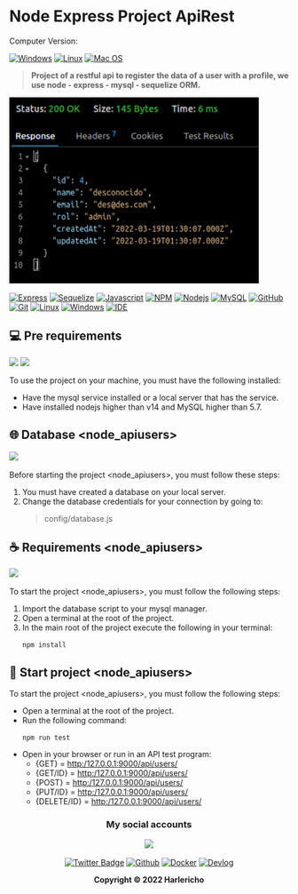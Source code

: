 # Node Express Project ApiRest

Computer Version:

[![Windows](https://img.shields.io/badge/Windows-0078D6?style=for-the-badge&logo=windows&logoColor=white)](https://www.microsoft.com/es-es/windows/windows-11?r=1)
[![Linux](https://img.shields.io/badge/Linux-FF6600?style=for-the-badge&logo=linux&logoColor=white)](https://ubuntu.com/)
[![Mac OS](https://img.shields.io/badge/mac%20os-000000?style=for-the-badge&logo=macos&logoColor=F0F0F0)](https://www.apple.com/la/mac/)

> <strong> Project of a restful api to register the data of a user with a profile, we use node - express - mysql - sequelize ORM. </strong>

<img src="preview.png" width="450" alt="proyect"/>

[![Express](https://img.shields.io/badge/Express.js-404D59?style=for-the-badge&logo=express)](https://expressjs.com/es/)
[![Sequelize](https://img.shields.io/badge/Sequelize-52B0E7?style=for-the-badge&logo=Sequelize&logoColor=white)](https://sequelize.org/)
[![Javascript](https://img.shields.io/badge/JavaScript-323330?style=for-the-badge&logo=javascript&logoColor=F7DF1E)](https://www.javascript.com/)
[![NPM](https://img.shields.io/badge/npm-CB3837?style=for-the-badge&logo=npm&logoColor=white)](https://www.npmjs.com/)
[![Nodejs](https://img.shields.io/badge/Node.js-339933?style=for-the-badge&logo=nodedotjs&logoColor=white)](https://nodejs.org/es/)
[![MySQL](https://img.shields.io/badge/MySQL-00000F?style=for-the-badge&logo=mysql&logoColor=white)](https://www.mysql.com/)
[![GitHub](https://img.shields.io/badge/GitHub-100000?style=for-the-badge&logo=github&logoColor=white)](https://github.com/)
[![Git](https://img.shields.io/badge/Git-E34F26?style=for-the-badge&logo=git&logoColor=white)](https://git-scm.com/)
[![Linux](https://img.shields.io/badge/Linux-FF6600?style=for-the-badge&logo=linux&logoColor=white)](https://www.linux.org/)
[![Windows](https://img.shields.io/badge/Windows-017AD7?style=for-the-badge&logo=windows&logoColor=white)](https://www.microsoft.com/es-es/windows/windows-11?r=1)
[![IDE](https://img.shields.io/badge/Visual_studio_code-0078D4?style=for-the-badge&logo=visual%20studio%20code&logoColor=white)](https://code.visualstudio.com/)

## 💻 Pre requirements

<img src="https://img.shields.io/badge/Node.js-339933?style=for-the-badge&logo=nodedotjs&logoColor=white" />
<img src="https://img.shields.io/badge/MySQL-005C84?style=for-the-badge&logo=mysql&logoColor=white" />

To use the project on your machine, you must have the following installed:

- Have the mysql service installed or a local server that has the service.
- Have installed nodejs higher than v14 and MySQL higher than 5.7.

## 🌐 Database <node_apiusers>

<img src="https://img.shields.io/badge/Sequelize-52B0E7?style=for-the-badge&logo=Sequelize&logoColor=white" />

Before starting the project <node_apiusers>, you must follow these steps:

1. You must have created a database on your local server.
2. Change the database credentials for your connection by going to:
   > config/database.js

## ☕ Requirements <node_apiusers>

<img src="https://img.shields.io/badge/Node.js-339933?style=for-the-badge&logo=nodedotjs&logoColor=white" />

To start the project <node_apiusers>, you must follow the following steps:

1. Import the database script to your mysql manager.
2. Open a terminal at the root of the project.
3. In the main root of the project execute the following in your terminal:
   ```
   npm install
   ```

## 🚀 Start project <node_apiusers>

To start the project <node_apiusers>, you must follow the following steps:

- Open a terminal at the root of the project.
- Run the following command:
  ```
  npm run test
  ```
- Open in your browser or run in an API test program:
  - {GET} = [http:/127.0.0.1:9000/api/users/](http://127.0.0.1:9000/api/users/)
  - {GET/ID} = [http:/127.0.0.1:9000/api/users/](http://127.0.0.1:9000/api/users/)
  - {POST} = [http:/127.0.0.1:9000/api/users/](http://127.0.0.1:9000/api/users/)
  - {PUT/ID} = [http:/127.0.0.1:9000/api/users/](http://127.0.0.1:9000/api/users/)
  - {DELETE/ID} = [http:/127.0.0.1:9000/api/users/](http://127.0.0.1:9000/api/users/)

<div align="center">

### My social accounts

![](https://avatars.githubusercontent.com/u/42042270?s=48&v=4)

[![Twitter Badge](https://img.shields.io/badge/Twitter-1DA1F2?style=for-the-badge&logo=twitter&logoColor=white)](https://twitter.com/harlericho)
[![Github](https://img.shields.io/badge/GitHub-100000?style=for-the-badge&logo=github&logoColor=white)](https://github.com/harlericho)
[![Docker](https://img.shields.io/badge/Docker-2496ED?style=for-the-badge&logo=docker&logoColor=white)](https://hub.docker.com/u/harlericho)
[![Devlog](https://img.shields.io/badge/dev.to-0A0A0A?style=for-the-badge&logo=dev.to&logoColor=white)](https://harlericho.netlify.app)

</div>

<p align="center"><strong>Copyright © 2022 Harlericho</strong></p>
